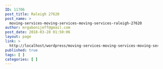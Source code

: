 ```yaml
---
ID: 11706
post_title: Raleigh 27620
post_name: >
  moving-services-moving-services-moving-services-raleigh-27620
author: mrgabonijeff@gmail.com
post_date: 2018-03-28 01:50:06
layout: page
link: >
  http://localhost/wordpress/moving-services-moving-services-moving-services-raleigh-27620/
published: true
tags: [ ]
categories: [ ]
---
```

